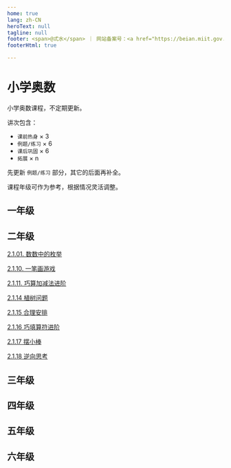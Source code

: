 ```yaml
---
home: true
lang: zh-CN
heroText: null
tagline: null
footer: <span>@弎水</span> ｜ 网站备案号：<a href="https://beian.miit.gov.cn/" target="_blank">粤ICP备2021176889号-1</a>
footerHtml: true

---
```


# 小学奥数

小学奥数课程，不定期更新。

讲次包含：
* `课前热身` × 3
* `例题/练习` × 6
* `课后巩固` × 6
* `拓展` × n

先更新 `例题/练习` 部分，其它的后面再补全。

课程年级可作为参考，根据情况灵活调整。

## 一年级

## 二年级

[2.1.01. 数数中的枚举](/02/2-1-01-数数中的枚举)

[2.1.10. 一笔画游戏](/02/2-1-10-一笔画游戏)

[2.1.11. 巧算加减法进阶](/02/2-1-11-巧算加减法进阶)

[2.1.14 植树问题](/02/2-1-14-植树问题)

[2.1.15 合理安排](/02/2-1-15-合理安排)

[2.1.16 巧填算符进阶](/02/2-1-16-巧填算符进阶)

[2.1.17 摆小棒](/02/2-1-17-摆小棒)

[2.1.18 逆向思考](/02/)
[](/02/)
[](/02/)
[](/02/)
[](/02/)
[](/02/)
[](/02/)
[](/02/)
[](/02/)
[](/02/)
[](/02/)

## 三年级

## 四年级

## 五年级

## 六年级
